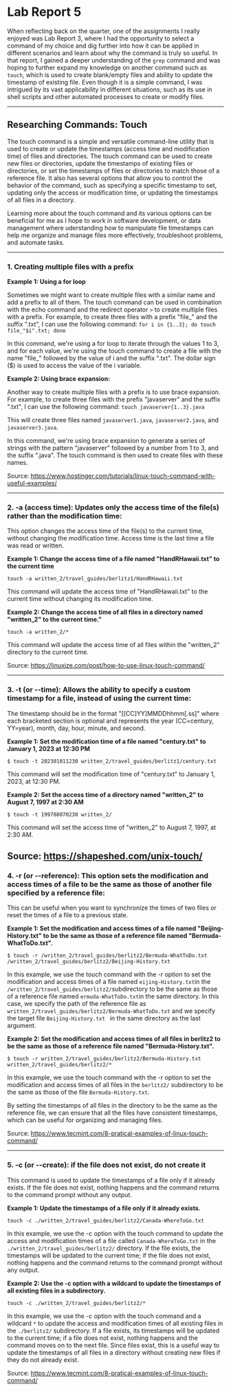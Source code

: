 
# Lab Report 5

When reflecting back on the quarter, one of the assignments I really enjoyed was Lab Report 3, where I had the opportunity to select a command of my choice and dig further into how it can be applied in different scenarios and learn about why the command is truly so useful. In that report, I gained a deeper understanding of the `grep` command and was hoping to further expand my knowledge on another command such as `touch`, which is used to create blank/empty files and ability to update the timestamp of existing file. Even though it is a simple command, I was intrigued by its vast applicability in different situations, such as its use in shell scripts and other automated processes to create or modify files. 

---

## Researching Commands: Touch
The touch command is a simple and versatile command-line utility that is used to create or update the timestamps (access time and modification time) of files and directories. The touch command can be used to create new files or directories, update the timestamps of existing files or directories, or set the timestamps of files or directories to match those of a reference file. It also has several options that allow you to control the behavior of the command, such as specifying a specific timestamp to set, updating only the access or modification time, or updating the timestamps of all files in a directory.

Learning more about the touch command and its various options can be beneficial for me as I hope to work in software development, or data management where uderstanding how to manipulate file timestamps can help me organize and manage files more effectively, troubleshoot problems, and automate tasks. 


---

### 1. Creating multiple files with a prefix

**Example 1: Using a for loop**

Sometimes we might want to create multiple files with a similar name and add a prefix to all of them. The touch command can be used in combination with the echo command and the redirect operator `>` to create multiple files with a prefix. For example, to create three files with a prefix "file_" and the suffix ".txt", I can use the following command:
`for i in {1..3}; do touch file_"$i".txt; done`

In this command, we're using a for loop to iterate through the values 1 to 3, and for each value, we're using the touch command to create a file with the name "file_" followed by the value of i and the suffix ".txt". The dollar sign ($) is used to access the value of the i variable.



**Example 2: Using brace expansion:**

Another way to create multiple files with a prefix is to use brace expansion. For example, to create three files with the prefix "javaserver" and the suffix ".txt", I can use the following command:
`touch javaserver{1..3}.java`

This will create three files named `javaserver1.java`, `javaserver2.java`, and `javaserver3.java`.

In this command, we're using brace expansion to generate a series of strings with the pattern "javaserver" followed by a number from 1 to 3, and the suffix ".java". The touch command is then used to create files with these names.


Source: https://www.hostinger.com/tutorials/linux-touch-command-with-useful-examples/

---


### 2. -a (access time): Updates only the access time of the file(s) rather than the modification time:
This option changes the access time of the file(s) to the current time, without changing the modification time. Access time is the last time a file was read or written.

**Example 1: Change the access time of a file named "HandRHawaii.txt" to the current time**
```
touch -a written_2/travel_guides/berlitz1/HandRHawaii.txt 
```

This command will update the access time of "HandRHawaii.txt" to the current time without changing its modification time.



**Example 2: Change the access time of all files in a directory named "written_2" to the current time."**
```
touch -a written_2/*
```
This command will update the access time of all files within the "written_2" directory to the current time.


Source: https://linuxize.com/post/how-to-use-linux-touch-command/


---

### 3. -t (or --time): Allows the ability to specify a custom timestamp for a file, instead of using the current time: 
The timestamp should be in the format "[[CC]YY]MMDDhhmm[.ss]" where each bracketed section is optional and represents the year (CC=century, YY=year), month, day, hour, minute, and second.

**Example 1: Set the modification time of a file named "century.txt" to January 1, 2023 at 12:30 PM**

```
$ touch -t 202301011230 written_2/travel_guides/berlitz1/century.txt

```

This command will set the modification time of "century.txt" to January 1, 2023, at 12:30 PM.



**Example 2: Set the access time of a directory named "written_2" to August 7, 1997 at 2:30 AM**
```
$ touch -t 199708070230 written_2/

```
This command will set the access time of "written_2" to August 7, 1997, at 2:30 AM.

Source: https://shapeshed.com/unix-touch/
---





### 4. -r (or --reference): This option sets the modification and access times of a file to be the same as those of another file specified by a reference file:

This can be useful when you want to synchronize the times of two files or reset the times of a file to a previous state.

**Example 1: Set the modification and access times of a file named "Beijing-History.txt" to be the same as those of a reference file named "Bermuda-WhatToDo.txt".**
```
$ touch -r /written_2/travel_guides/berlitz2/Bermuda-WhatToDo.txt /written_2/travel_guides/berlitz2/Beijing-History.txt
```
In this example, we use the touch command with the -r option to set the modification and access times of a file named `eijing-History.txt`in the `/written_2/travel_guides/berlitz2/`subdirectory to be the same as those of a reference file named `ermuda-WhatToDo.txt`in the same directory. In this case, we specify the path of the reference file as `written_2/travel_guides/berlitz2/Bermuda-WhatToDo.txt` and we specify the target file `Beijing-History.txt ` in the same directory as the last argument.
 

**Example 2: Set the modification and access times of all files in berlitz2 to be the same as those of a reference file named "Bermuda-History.txt".**
```
$ touch -r written_2/travel_guides/berlitz2/Bermuda-History.txt written_2/travel_guides/berlitz2/*
```

In this example, we use the touch command with the -r option to set the modification and access times of all files in the `berlitz2/` subdirectory to be the same as those of the file `Bermuda-History.txt`.

By setting the timestamps of all files in the directory to be the same as the reference file, we can ensure that all the files have consistent timestamps, which can be useful for organizing and managing files.

Source: https://www.tecmint.com/8-pratical-examples-of-linux-touch-command/

---

### 5. -c (or --create): if the file does not exist, do not create it ###

This command is used to update the timestamps of a file only if it already exists. If the file does not exist, nothing happens and the command returns to the command prompt without any output.

**Example 1: Update the timestamps of a file only if it already exists.**
```
touch -c ./written_2/travel_guides/berlitz2/Canada-WhereToGo.txt
```
In this example, we use the -c option with the touch command to update the access and modification times of a file called `Canada-WhereToGo.txt` in the `./written_2/travel_guides/berlitz2/` directory. If the file exists, the timestamps will be updated to the current time; if the file does not exist, nothing happens and the command returns to the command prompt without any output.

**Example 2: Use the -c option with a wildcard to update the timestamps of all existing files in a subdirectory.**
```
touch -c ./written_2/travel_guides/berlitz2/*
```

In this example, we use the -c option with the touch command and a wildcard `*` to update the access and modification times of all existing files in the `./berlitz2/` subdirectory. If a file exists, its timestamps will be updated to the current time; if a file does not exist, nothing happens and the command moves on to the next file. Since files exist, this is a useful way to update the timestamps of all files in a directory without creating new files if they do not already exist.

Source: https://www.tecmint.com/8-pratical-examples-of-linux-touch-command/

